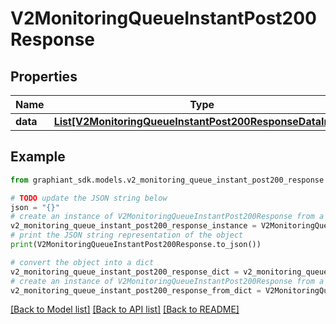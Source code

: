 # V2MonitoringQueueInstantPost200Response


## Properties

Name | Type | Description | Notes
------------ | ------------- | ------------- | -------------
**data** | [**List[V2MonitoringQueueInstantPost200ResponseDataInner]**](V2MonitoringQueueInstantPost200ResponseDataInner.md) |  | [optional] 

## Example

```python
from graphiant_sdk.models.v2_monitoring_queue_instant_post200_response import V2MonitoringQueueInstantPost200Response

# TODO update the JSON string below
json = "{}"
# create an instance of V2MonitoringQueueInstantPost200Response from a JSON string
v2_monitoring_queue_instant_post200_response_instance = V2MonitoringQueueInstantPost200Response.from_json(json)
# print the JSON string representation of the object
print(V2MonitoringQueueInstantPost200Response.to_json())

# convert the object into a dict
v2_monitoring_queue_instant_post200_response_dict = v2_monitoring_queue_instant_post200_response_instance.to_dict()
# create an instance of V2MonitoringQueueInstantPost200Response from a dict
v2_monitoring_queue_instant_post200_response_from_dict = V2MonitoringQueueInstantPost200Response.from_dict(v2_monitoring_queue_instant_post200_response_dict)
```
[[Back to Model list]](../README.md#documentation-for-models) [[Back to API list]](../README.md#documentation-for-api-endpoints) [[Back to README]](../README.md)


